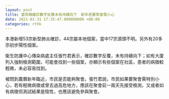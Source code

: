 ```yaml
---
layout: post
title: 當局稱確診數字反覆未有持續向下　新年若要聚會需小心
date: 2021-01-31 17:35:47.000000000 +08:00
categories: rthk
---
```


本港新增53宗新型肺炎確診，44宗屬本地個案，當中17宗源頭不明。另外有20多宗初步陽性個案。

衞生防護中心傳染病處主任張竹君表示，確診數字反覆，未有持續向下；如有大廈列入強制檢測範圍，可能會找到一些個案，亦顯示有些個案在社區，患者的病徵較輕微，未必容易找到。

被問到農曆新年臨近，市民是否能夠聚會。張竹君說，市民如果要聚會需特別小心，若有輕微病徵或曾去過高危地方，應該在聚會前一兩天先接受檢測，又或者如有病徵但測試結果是陰性，也應該避免參與聚會。
